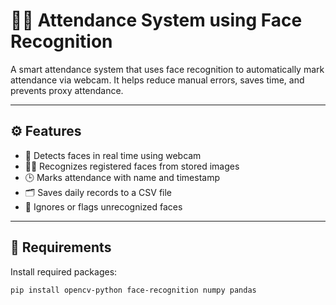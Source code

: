 # 🧑‍💼 Attendance System using Face Recognition

A smart attendance system that uses face recognition to automatically mark attendance via webcam. It helps reduce manual errors, saves time, and prevents proxy attendance.

---

## ⚙️ Features

- 📸 Detects faces in real time using webcam  
- 🧑‍🔬 Recognizes registered faces from stored images  
- 🕒 Marks attendance with name and timestamp  
- 🗂️ Saves daily records to a CSV file  
- 🚫 Ignores or flags unrecognized faces

---

## 🧰 Requirements

Install required packages:

```bash
pip install opencv-python face-recognition numpy pandas
```
